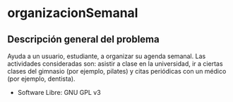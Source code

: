 # organizacionSemanal

## Descripción general del problema
Ayuda a un usuario, estudiante, a organizar su agenda semanal. Las actividades consideradas son: asistir a clase en la universidad, ir a ciertas clases del gimnasio (por ejemplo, pilates) y citas periódicas con un médico (por ejemplo, dentista).

- Software Libre: GNU GPL v3

